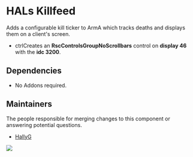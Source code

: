 # HALs Killfeed
Adds a configurable kill ticker to ArmA which tracks deaths and displays them on a client's screen.
- ctrlCreates an **RscControlsGroupNoScrollbars** control on **display 46** with the **idc 3200**.

## Dependencies
- No Addons required.

## Maintainers
The people responsible for merging changes to this component or answering potential questions.
* [HallyG](https://github.com/HallyG)


![](https://i.imgur.com/EXL168R.jpg)
